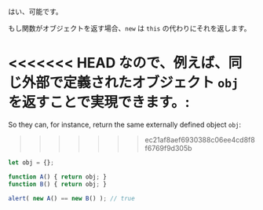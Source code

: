 はい、可能です。

もし関数がオブジェクトを返す場合、`new` は `this` の代わりにそれを返します。

<<<<<<< HEAD
なので、例えば、同じ外部で定義されたオブジェクト `obj` を返すことで実現できます。:
=======
So they can, for instance, return the same externally defined object `obj`:
>>>>>>> ec21af8aef6930388c06ee4cd8f8f6769f9d305b

```js run no-beautify
let obj = {};

function A() { return obj; }
function B() { return obj; }

alert( new A() == new B() ); // true
```
